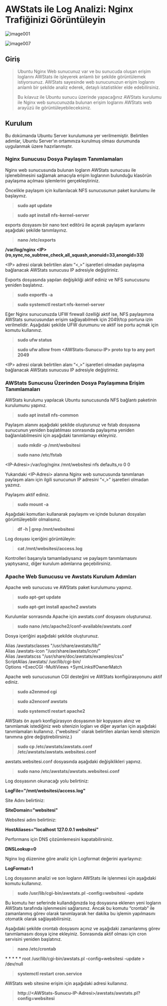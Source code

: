 # AWStats ile Log Analizi: Nginx Trafiğinizi Görüntüleyin

![image001](https://github.com/user-attachments/assets/8e445a4f-cf18-452b-9d3a-2721631b1e99)



![image007](https://github.com/user-attachments/assets/4df4427c-a9ef-4ceb-a6c7-30cd586931e1)

## Giriş

>   Ubuntu Nginx Web sunucunuz var ve bu sunucuda oluşan erişim loglarını AWStats ile işleyerek anlamlı bir şekilde görüntülemek istiyorsunuz. AWStats sayesinde web sunucunuzun erişim loglarını anlamlı bir şekilde analiz ederek, detaylı istatistikler elde edebilirsiniz.   
>     
>   Bu kılavuz ile Ubuntu sunucu üzerinde yapacağınız AWStats kurulumu ile Nginx web sunucunuzda bulunan erişim loglarını AWStats web arayüzü ile görüntüleyebileceksiniz.

## Kurulum

Bu dokümanda Ubuntu Server kurulumuna yer verilmemiştir. Belirtilen adımlar, Ubuntu Server'ın ortamınıza kurulmuş olması durumunda uygulanmak üzere hazırlanmıştır.

### Nginx Sunucusu Dosya Paylaşım Tanımlamaları

Nginx web sunucusunda bulunan logların AWStats sunucusu ile işlenebilmesini sağlamak amacıyla erişim loglarının bulunduğu klasörün paylaşıma açılması işlemlerini gerçekleştiriniz.

Öncelikle paylaşım için kullanılacak NFS sunucusunun paket kurulumu ile başlayınız.

>   **sudo apt update**

>   **sudo apt install nfs-kernel-server**

exports dosyasını bir nano text editörü ile açarak paylaşım ayarlarını aşağıdaki şekilde tanımlayınız.

>   **nano /etc/exports**

**/var/log/nginx \<IP\>(ro,sync,no_subtree_check,all_squash,anonuid=33,anongid=33)**

\<IP\> adresi olarak belirtilen alanı “\<,\>” işaretleri olmadan paylaşıma bağlanacak AWStats sunucusu IP adresiyle değiştiriniz.

Exports dosyasında yapılan değişikliği aktif ediniz ve NFS sunucusunu yeniden başlatınız.

>   **sudo exportfs -a**

>   **sudo systemctl restart nfs-kernel-server**

Eğer Nginx sunucunuzda UFW firewall özelliği aktif ise, NFS paylaşımına AWStats sunucusundan erişim sağlayabilmek için 2049/tcp portuna izin verilmelidir. Aşağıdaki şekilde UFW durumunu ve aktif ise portu açmak için komutu kullanınız.

>   **sudo ufw status**

>   **sudo ufw allow from \<AWStats-Sunucu-IP\> proto tcp to any port 2049**

\<IP\> adresi olarak belirtilen alanı “\<,\>” işaretleri olmadan paylaşıma bağlanacak AWStats sunucusu IP adresiyle değiştiriniz.  


### AWStats Sunucusu Üzerinden Dosya Paylaşımına Erişim Tanımlamaları

AWStats kurulumu yapılacak Ubuntu sunucusunda NFS bağlantı paketinin kurulumunu yapınız.

>   **sudo apt install nfs-common**

Paylaşım alanını aşağıdaki şekilde oluşturunuz ve fstab dosyasına sunucunun yeniden başlatılması sonrasında paylaşıma yeniden bağlanılabilmesini için aşağıdaki tanımlamayı ekleyiniz.

>   **sudo mkdir -p /mnt/websitesi**

>   **sudo nano /etc/fstab**

\<IP-Adresi\>:/var/log/nginx /mnt/websitesi nfs defaults,ro 0 0

Yukarıdaki \<IP-Adresi\> alanına Nginx web sunucusunda tanımlanan paylaşım alanı için ilgili sunucunun IP adresini “\<,\>” işaretleri olmadan yazınız.

Paylaşımı aktif ediniz.

>   **sudo mount -a**

Aşağıdaki komutları kullanarak paylaşımı ve içinde bulunan dosyaları görüntüleyebilir olmalısınız.

>   **df -h \| grep /mnt/websitesi**

Log dosyası içeriğini görüntüleyin:

>   **cat /mnt/websitesi/access.log**

Kontrolleri başarıyla tamamladıysanız ve paylaşım tanımlamasını yaptıysanız, diğer kurulum adımlarına geçebilirsiniz.

### Apache Web Sunucusu ve Awstats Kurulum Adımları

Apache web sunucusu ve AWStats paket kurulumunu yapınız.

>   **sudo apt-get update**

>   **sudo apt-get install apache2 awstats**

Kurulumlar sonrasında Apache için awstats.conf dosyasını oluşturunuz.

>   **sudo nano /etc/apache2/conf-available/awstats.conf**

Dosya içeriğini aşağıdaki şekilde oluşturunuz.

Alias /awstatsclasses "/usr/share/awstats/lib/"  
Alias /awstats-icon "/usr/share/awstats/icon/"  
Alias /awstatscss "/usr/share/doc/awstats/examples/css"  
ScriptAlias /awstats/ /usr/lib/cgi-bin/  
Options +ExecCGI -MultiViews +SymLinksIfOwnerMatch  

Apache web sunucusunun CGI desteğini ve AWStats konfigürasyonunu aktif ediniz.

>   **sudo a2enmod cgi**

>   **sudo a2enconf awstats**

>   **sudo systemctl restart apache2**

AWStats ön ayarlı konfigürasyon dosyasının bir kopyasını alınız ve tanımlamak istediğiniz web sitenizin logları ve diğer ayarları için aşağıdaki tanımlamaları kullanınız. (“websitesi” olarak belirtilen alanları kendi sitenizin tanımına göre değiştirebilirsiniz.)

>   **sudo cp /etc/awstats/awstats.conf /etc/awstats/awstats.websitesi.conf**

awstats.websitesi.conf dosyasında aşağıdaki değişiklikleri yapınız.

>   **sudo nano /etc/awstats/awstats.websitesi.conf**

Log dosyasının okunacağı yolu belirtiniz:

**LogFile="/mnt/websitesi/access.log"**

Site Adını belirtiniz:

**SiteDomain="websitesi"**

Websitesi adını belirtiniz:

**HostAliases="localhost 127.0.0.1 websitesi"**

Performans için DNS çözümlemesini kapatabilirsiniz.

**DNSLookup=0**

Nginx log düzenine göre analiz için Logformat değerini ayarlayınız:

**LogFormat=1**

Log dosyasının analizi ve son logların AWStats ile işlenmesi için aşağıdaki komutu kullanınız.

>   **sudo /usr/lib/cgi-bin/awstats.pl -config=websitesi -update**

Bu komutu her seferinde kullandığınızda log dosyasına eklenen yeni logların AWStats tarafında işlenmesini sağlarsınız. Ancak bu komutu “crontab” ile zamanlanmış görev olarak tanımlayarak her dakika bu işlemin yapılmasını otomatik olarak sağlayabilirsiniz.

Aşağıdaki şekilde crontab dosyasını açınız ve aşağıdaki zamanlanmış görev tanımlamasını dosya içine ekleyiniz. Sonrasında aktif olması için cron servisini yeniden başlatınız.

>   **nano /etc/crontab**

\* * * * * root /usr/lib/cgi-bin/awstats.pl -config=websitesi -update > /dev/null

>   **systemctl restart cron.service**

AWStats web sitesine erişim için aşağıdaki adresi kullanınız.

>   **http://\<AWStats-Sunucu-IP-Adresi\>/awstats/awstats.pl?config=websitesi**
